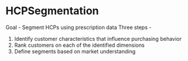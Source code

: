 # HCPSegmentation
Goal - Segment HCPs using prescription data
Three steps - 
1. Identify customer characteristics that influence purchasing behavior
2. Rank customers on each of the identified dimensions
3. Define segments based on market understanding
